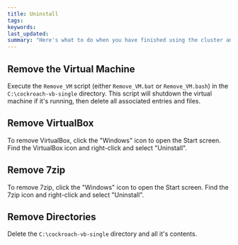 ```yaml
---
title: Uninstall
tags: 
keywords: 
last_updated: 
summary: "Here's what to do when you have finished using the cluster and want to remove everything set up in this guide."
---
```


## Remove the Virtual Machine

Execute the `Remove_VM` script (either `Remove_VM.bat` or `Remove_VM.bash`) in the `C:\cockroach-vb-single` directory. This script will shutdown the virtual machine if it's running, then delete all associated entries and files.


## Remove VirtualBox

To remove VirtualBox, click the "Windows" icon to open the Start screen. Find the VirtualBox icon and right-click and select "Uninstall".


## Remove 7zip

To remove 7zip, click the "Windows" icon to open the Start screen. Find the 7zip icon and right-click and select "Uninstall".


## Remove Directories

Delete the `C:\cockroach-vb-single` directory and all it's contents.


